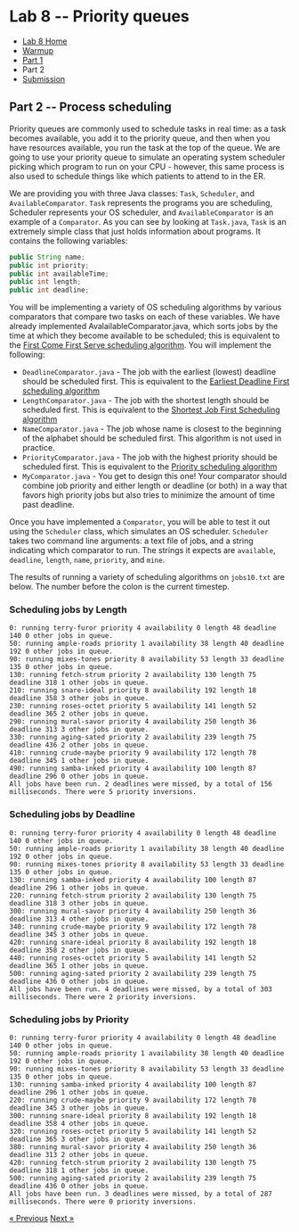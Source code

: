 # Lab 8 -- Priority queues

* [Lab 8 Home](index.html)
* [Warmup](warmup.html)
* [Part 1](part1.html)
* Part 2
* [Submission](submission.html)


## Part 2 -- Process scheduling

Priority queues are commonly used to schedule tasks in real time: as a task
becomes available, you add it to the priority queue, and then when you have
resources available, you run the task at the top of the queue. We are going
to use your priority queue to simulate an operating system scheduler picking
which program to run on your CPU - however, this same process is also used to
schedule things like which patients to attend to in the ER.

We are providing you with three Java classes: `Task`, `Scheduler`, and
`AvailableComparator`. `Task` represents the programs you are scheduling,
Scheduler represents your OS scheduler, and `AvailableComparator` is an
example of a `Comparator`. As you can see by looking at `Task.java`, `Task`
is an extremely simple class that just holds information about programs. It
contains the following variables:
```java
public String name;    
public int priority;
public int availableTime;
public int length;
public int deadline;
```

You will be implementing a variety of OS scheduling algorithms by various
comparators that compare two tasks on each of these variables. We have
already implemented AvalailableComparator.java, which sorts jobs by the time
at which they become available to be scheduled; this is equivalent to the
[First Come First Serve scheduling algorithm](https://www.guru99.com/fcfs-scheduling.html).
You will implement the following:
- `DeadlineComparator.java` - The job with the earliest (lowest) deadline
  should be scheduled first. This is equivalent to the [Earliest Deadline
  First scheduling
  algorithm](https://en.wikipedia.org/wiki/Earliest_deadline_first_scheduling)
- `LengthComparator.java` - The job with the shortest length should be
  scheduled first. This is equivalent to the [Shortest Job First Scheduling
  algorithm](https://en.wikipedia.org/wiki/Shortest_job_next)
- `NameComparator.java` - The job whose name is closest to the beginning of the
  alphabet should be scheduled first. This algorithm is not used in practice.
- `PriorityComparator.java` - The job with the highest priority should be
  scheduled first. This is equivalent to the [Priority scheduling
  algorithm](https://www.guru99.com/priority-scheduling-program.html)
- `MyComparator.java` - You get to design this one! Your comparator should
  combine job priority and either length or deadline (or both) in a way that
  favors high priority jobs but also tries to minimize the amount of time past
  deadline.

Once you have implemented a `Comparator`, you will be able to test it out using
the `Scheduler` class, which simulates an OS scheduler. `Scheduler` takes two
command line arguments: a text file of jobs, and a string indicating which
comparator to run. The strings it expects are `available`, `deadline`,
`length`, `name`, `priority`, and `mine`.

The results of running a variety of scheduling algorithms on `jobs10.txt` are
below. The number before the colon is the current timestep.

### Scheduling jobs by Length

```
0: running terry-furor priority 4 availability 0 length 48 deadline 140 0 other jobs in queue.
50: running ample-roads priority 1 availability 38 length 40 deadline 192 0 other jobs in queue.
90: running mixes-tones priority 8 availability 53 length 33 deadline 135 0 other jobs in queue.
130: running fetch-strum priority 2 availability 130 length 75 deadline 318 1 other jobs in queue.
210: running snare-ideal priority 8 availability 192 length 18 deadline 358 3 other jobs in queue.
230: running roses-octet priority 5 availability 141 length 52 deadline 365 2 other jobs in queue.
290: running mural-savor priority 4 availability 250 length 36 deadline 313 3 other jobs in queue.
330: running aging-sated priority 2 availability 239 length 75 deadline 436 2 other jobs in queue.
410: running crude-maybe priority 9 availability 172 length 78 deadline 345 1 other jobs in queue.
490: running samba-inked priority 4 availability 100 length 87 deadline 296 0 other jobs in queue.
All jobs have been run. 2 deadlines were missed, by a total of 156 milliseconds. There were 5 priority inversions.
```

### Scheduling jobs by Deadline

```
0: running terry-furor priority 4 availability 0 length 48 deadline 140 0 other jobs in queue.
50: running ample-roads priority 1 availability 38 length 40 deadline 192 0 other jobs in queue.
90: running mixes-tones priority 8 availability 53 length 33 deadline 135 0 other jobs in queue.
130: running samba-inked priority 4 availability 100 length 87 deadline 296 1 other jobs in queue.
220: running fetch-strum priority 2 availability 130 length 75 deadline 318 3 other jobs in queue.
300: running mural-savor priority 4 availability 250 length 36 deadline 313 4 other jobs in queue.
340: running crude-maybe priority 9 availability 172 length 78 deadline 345 3 other jobs in queue.
420: running snare-ideal priority 8 availability 192 length 18 deadline 358 2 other jobs in queue.
440: running roses-octet priority 5 availability 141 length 52 deadline 365 1 other jobs in queue.
500: running aging-sated priority 2 availability 239 length 75 deadline 436 0 other jobs in queue.
All jobs have been run. 4 deadlines were missed, by a total of 303 milliseconds. There were 2 priority inversions.
```

### Scheduling jobs by Priority

```
0: running terry-furor priority 4 availability 0 length 48 deadline 140 0 other jobs in queue.
50: running ample-roads priority 1 availability 38 length 40 deadline 192 0 other jobs in queue.
90: running mixes-tones priority 8 availability 53 length 33 deadline 135 0 other jobs in queue.
130: running samba-inked priority 4 availability 100 length 87 deadline 296 1 other jobs in queue.
220: running crude-maybe priority 9 availability 172 length 78 deadline 345 3 other jobs in queue.
300: running snare-ideal priority 8 availability 192 length 18 deadline 358 4 other jobs in queue.
320: running roses-octet priority 5 availability 141 length 52 deadline 365 3 other jobs in queue.
380: running mural-savor priority 4 availability 250 length 36 deadline 313 2 other jobs in queue.
420: running fetch-strum priority 2 availability 130 length 75 deadline 318 1 other jobs in queue.
500: running aging-sated priority 2 availability 239 length 75 deadline 436 0 other jobs in queue.
All jobs have been run. 3 deadlines were missed, by a total of 287 milliseconds. There were 0 priority inversions.
```

[&laquo; Previous](part1.html)   [Next &raquo;](submission.html)